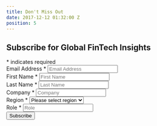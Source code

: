 ```yaml
---
title: Don't Miss Out
date: 2017-12-12 01:32:00 Z
position: 5
---
```


<!-- Begin MailChimp Signup Form -->
<div style="width:500px;" id="mc_embed_signup">
<form action="https://letstalkpayments.us7.list-manage.com/subscribe/post?u=bc57d9187dbf177fa07614fbf&amp;id=aa5e7321a3" method="post" id="mc-embedded-subscribe-form" name="mc-embedded-subscribe-form" class="validate" target="_blank" novalidate>
    <div id="mc_embed_signup_scroll">
	<h2>Subscribe for Global FinTech Insights</h2>
<div class="indicates-required"><span class="asterisk">*</span> indicates required</div>
<div class="mc-field-group">
	<label for="mce-EMAIL">Email Address  <span class="asterisk">*</span>
</label>
	<input type="email" value="" name="EMAIL" placeholder="Email Address" class="required email" id="mce-EMAIL">
</div>
<div class="mc-field-group">
	<label for="mce-FNAME">First Name  <span class="asterisk">*</span>
</label>
	<input type="text" value="" name="FNAME" placeholder="First Name" class="required" id="mce-FNAME">
</div>
<div class="mc-field-group">
	<label for="mce-LNAME">Last Name  <span class="asterisk">*</span>
</label>
	<input type="text" value="" name="LNAME" placeholder="Last Name" class="required" id="mce-LNAME">
</div>
<div class="mc-field-group">
	<label for="mce-MMERGE3">Company  <span class="asterisk">*</span>
</label>
	<input type="text" value="" name="MMERGE3" class="required" placeholder="Company" id="mce-MMERGE3">
</div>
<div class="mc-field-group">
	<label for="mce-MMERGE19">Region  <span class="asterisk">*</span>
</label>
	<select name="MMERGE19" class="required" id="mce-MMERGE19">
	<option value="">Please select region</option>
	<option value="Americas">Americas</option>
<option value="EMEA">EMEA</option>
<option value="APAC">APAC</option>

	</select>
</div>
<div class="mc-field-group">
	<label for="mce-MMERGE20">Role  <span class="asterisk">*</span>
</label>
	<input type="text" value="" name="MMERGE20" placeholder="Role" class="required" id="mce-MMERGE20">
</div>
	<div id="mce-responses" class="clear">
		<div class="response" id="mce-error-response" style="display:none"></div>
		<div class="response" id="mce-success-response" style="display:none"></div>
	</div>    <!-- real people should not fill this in and expect good things - do not remove this or risk form bot signups-->
    <div style="position: absolute; left: -5000px;" aria-hidden="true"><input type="text" name="b_bc57d9187dbf177fa07614fbf_aa5e7321a3" tabindex="-1" value=""></div>
    <div class="clear"><input type="submit" value="Subscribe" name="subscribe" id="mc-embedded-subscribe" class="button"></div>
    </div>
</form>
</div>
<script type='text/javascript' src='//s3.amazonaws.com/downloads.mailchimp.com/js/mc-validate.js'></script><script type='text/javascript'>(function($) {window.fnames = new Array(); window.ftypes = new Array();fnames[0]='EMAIL';ftypes[0]='email';fnames[1]='FNAME';ftypes[1]='text';fnames[2]='LNAME';ftypes[2]='text';fnames[3]='MMERGE3';ftypes[3]='text';fnames[19]='MMERGE19';ftypes[19]='dropdown';fnames[20]='MMERGE20';ftypes[20]='text';fnames[4]='MMERGE4';ftypes[4]='text';fnames[5]='MMERGE5';ftypes[5]='text';fnames[6]='MMERGE6';ftypes[6]='text';fnames[7]='MMERGE7';ftypes[7]='text';fnames[8]='MMERGE8';ftypes[8]='text';fnames[9]='MMERGE9';ftypes[9]='text';fnames[10]='MMERGE10';ftypes[10]='text';fnames[11]='MMERGE11';ftypes[11]='text';fnames[12]='MMERGE12';ftypes[12]='text';fnames[13]='MMERGE13';ftypes[13]='text';fnames[15]='MMERGE15';ftypes[15]='text';fnames[16]='MMERGE16';ftypes[16]='text';fnames[17]='MMERGE17';ftypes[17]='text';fnames[18]='MMERGE18';ftypes[18]='text';}(jQuery));var $mcj = jQuery.noConflict(true);</script>
<!--End mc_embed_signup-->